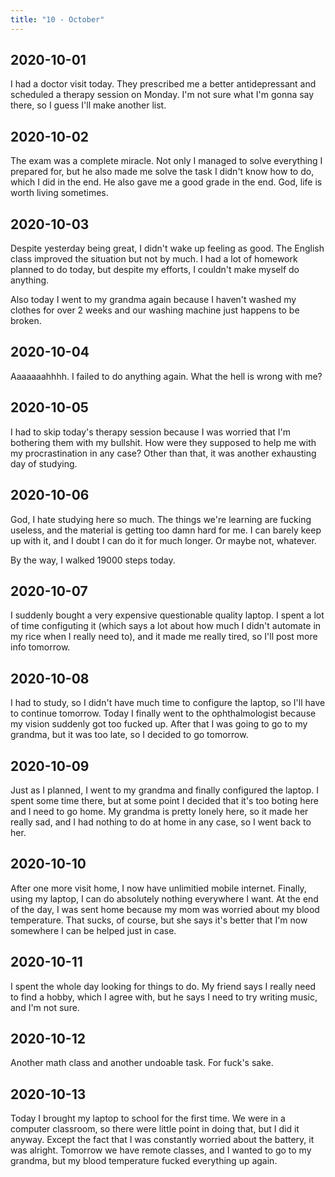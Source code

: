 ```yaml
---
title: "10 - October"
---
```


## 2020-10-01

I had a doctor visit today. They prescribed me a better antidepressant
and scheduled a therapy session on Monday. I'm not sure what I'm gonna
say there, so I guess I'll make another list.

## 2020-10-02

The exam was a complete miracle. Not only I managed to solve
everything I prepared for, but he also made me solve the task I didn't
know how to do, which I did in the end. He also gave me a good grade
in the end. God, life is worth living sometimes.

## 2020-10-03

Despite yesterday being great, I didn't wake up feeling as good. The
English class improved the situation but not by much. I had a lot of
homework planned to do today, but despite my efforts, I couldn't make
myself do anything.

Also today I went to my grandma again because I haven't washed my
clothes for over 2 weeks and our washing machine just happens to be
broken.

## 2020-10-04

Aaaaaaahhhh. I failed to do anything again. What the hell is wrong
with me?

## 2020-10-05

I had to skip today's therapy session because I was worried that I'm
bothering them with my bullshit. How were they supposed to help me
with my procrastination in any case? Other than that, it was another
exhausting day of studying.

## 2020-10-06

God, I hate studying here so much. The things we're learning are
fucking useless, and the material is getting too damn hard for me. I
can barely keep up with it, and I doubt I can do it for much longer.
Or maybe not, whatever.

By the way, I walked 19000 steps today.

## 2020-10-07

I suddenly bought a very expensive questionable quality laptop. I
spent a lot of time configuting it (which says a lot about how much I
didn't automate in my rice when I really need to), and it made me
really tired, so I'll post more info tomorrow.

## 2020-10-08

I had to study, so I didn't have much time to configure the laptop, so
I'll have to continue tomorrow. Today I finally went to the
ophthalmologist because my vision suddenly got too fucked up. After
that I was going to go to my grandma, but it was too late, so I
decided to go tomorrow.

## 2020-10-09

Just as I planned, I went to my grandma and finally configured the
laptop. I spent some time there, but at some point I decided that it's
too boting here and I need to go home. My grandma is pretty lonely
here, so it made her really sad, and I had nothing to do at home in
any case, so I went back to her.

## 2020-10-10

After one more visit home, I now have unlimitied mobile internet.
Finally, using my laptop, I can do absolutely nothing everywhere I
want. At the end of the day, I was sent home because my mom was
worried about my blood temperature. That sucks, of course, but she
says it's better that I'm now somewhere I can be helped just in case.

## 2020-10-11

I spent the whole day looking for things to do. My friend says I
really need to find a hobby, which I agree with, but he says I need to
try writing music, and I'm not sure.

## 2020-10-12

Another math class and another undoable task. For fuck's sake.

## 2020-10-13

Today I brought my laptop to school for the first time. We were in a
computer classroom, so there were little point in doing that, but I
did it anyway. Except the fact that I was constantly worried about the
battery, it was alright. Tomorrow we have remote classes, and I wanted
to go to my grandma, but my blood temperature fucked everything up
again.

